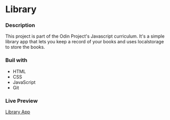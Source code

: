 # Library
### Description
This project is part of the Odin Project's Javascript curriculum. It's a simple library app that lets you keep a record of your books and uses localstorage to store the books.
### Buil with
- HTML
- CSS
- JavaScript
- Git
### Live Preview
[Library App](https://malopro.github.io/Library/)
